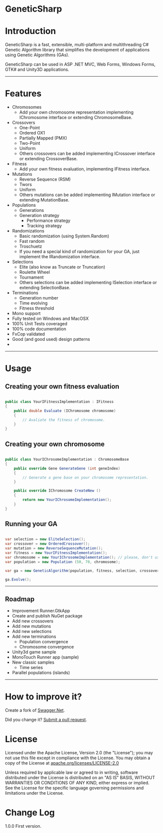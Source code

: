 GeneticSharp
===========

Introduction
===
GeneticSharp is a fast, extensible, multi-platform and multithreading C# Genetic Algorithm library that simplifies the development of applications using Genetic Algorithms (GAs).

GeneticSharp can be used in ASP .NET MVC, Web Forms, Windows Forms, GTK# and Unity3D applications.

--------

Features
===
 - Chromosomes
   - Add your own chromosome representation implementing IChromosome interface or extending ChromosomeBase.  
 - Crossovers
   - One-Point
   - Ordered OX1
   - Partially Mapped (PMX)
   - Two-Point
   - Uniform
   - Others crossovers can be added implementing ICrossover interface or extending CrossoverBase.    
 - Fitness
   - Add your own fitness evaluation, implementing IFitness interface.
 - Mutations
   - Reverse Sequence (RSM)
   - Twors
   - Uniform	
   - Others mutations can be added implementing IMutation interface or extending MutationBase.
 - Populations
   - Generations
   - Generation strategy
     - Performance strategy
     - Tracking strategy  
 - Randomizations
   - Basic randomization (using System.Random)
   - Fast random
   - Troschuetz
   - If you need a special kind of randomization for your GA, just implement the IRandomization interface.
 - Selections
   - Elite (also know as Truncate or Truncation)
   - Roulette Wheel
   - Tournament  
   - Others selections can be added implementing ISelection interface or extending SelectionBase. 
 - Terminations
   - Generation number
   - Time evolving
   - Fitness threshold  
 - Mono support
 - Fully tested on Windows and MacOSX
 - 100% Unit Tests coveraged 
 - 100% code documentation
 - FxCop validated
 - Good (and good used) design patterns  
 - 

--------


Usage
===

Creating your own fitness evaluation 
---
```csharp

public class YourIFitnessImplementation : IFitness
{  
	public double Evaluate (IChromosome chromosome)
	{
		// Avaliate the fitness of chromosome.
	}
}

```

Creating your own chromosome 
---
```csharp

public class YourIChrosomeImplementation : ChromosomeBase
{
	public override Gene GenerateGene (int geneIndex)
	{
		// Generate a gene base on your chromosome representation.
	}

	public override IChromosome CreateNew ()
	{
		return new YourIChrosomeImplementation();
	}
}

```

Running your GA 
---
```csharp

var selection = new EliteSelection();
var crossover = new OrderedCrossover();
var mutation = new ReverseSequenceMutation();
var fitness = new YourIFitnessImplementation();
var chromosome = new YourIChrosomeImplementation(); // please, don't use names like that ;)
var population = new Population (50, 70, chromosome);

var ga = new GeneticAlgorithm(population, fitness, selection, crossover, mutation);

ga.Evolve();

```

--------

Roadmap
--------
 - Improvement Runner.GtkApp
 - Create and publish NuGet package
 - Add new crossovers
 - Add new mutations
 - Add new selections
 - Add new terminations
   - Population convergence
   - Chromosome convergence   
 - Unity3d game sample
 - MonoTouch Runner app (sample)
 - New classic samples
   - Time series   
 - Parallel populations (islands)
 
--------

How to improve it?
======

Create a fork of [Swagger.Net](https://github.com/giacomelli/GeneticSharp/fork). 

Did you change it? [Submit a pull request](https://github.com/giacomelli/GeneticSharp/pull/new/master).


License
======

Licensed under the Apache License, Version 2.0 (the "License"); you may not use this file except in compliance with the License. You may obtain a copy of the License at [apache.org/licenses/LICENSE-2.0](http://apache.org/licenses/LICENSE-2.0)

Unless required by applicable law or agreed to in writing, software distributed under the License is distributed on an "AS IS" BASIS, WITHOUT WARRANTIES OR CONDITIONS OF ANY KIND, either express or implied. See the License for the specific language governing permissions and limitations under the License.


Change Log
======
1.0.0 First version.
